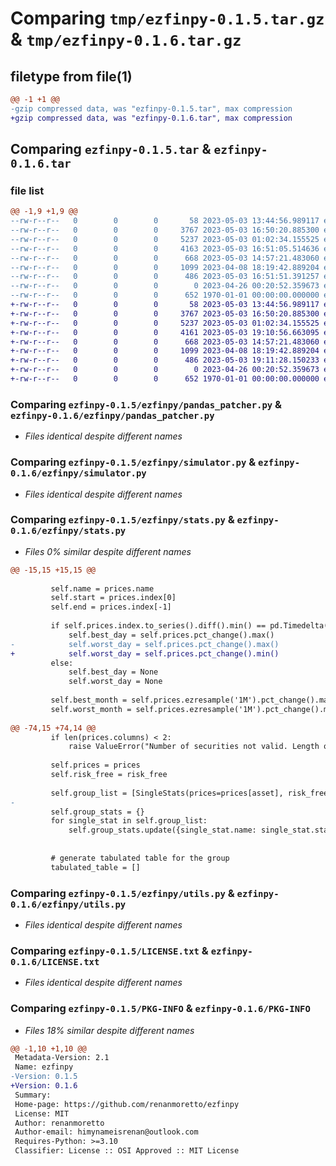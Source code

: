 # Comparing `tmp/ezfinpy-0.1.5.tar.gz` & `tmp/ezfinpy-0.1.6.tar.gz`

## filetype from file(1)

```diff
@@ -1 +1 @@
-gzip compressed data, was "ezfinpy-0.1.5.tar", max compression
+gzip compressed data, was "ezfinpy-0.1.6.tar", max compression
```

## Comparing `ezfinpy-0.1.5.tar` & `ezfinpy-0.1.6.tar`

### file list

```diff
@@ -1,9 +1,9 @@
--rw-r--r--   0        0        0       58 2023-05-03 13:44:56.989117 ezfinpy-0.1.5/ezfinpy/__init__.py
--rw-r--r--   0        0        0     3767 2023-05-03 16:50:20.885300 ezfinpy-0.1.5/ezfinpy/pandas_patcher.py
--rw-r--r--   0        0        0     5237 2023-05-03 01:02:34.155525 ezfinpy-0.1.5/ezfinpy/simulator.py
--rw-r--r--   0        0        0     4163 2023-05-03 16:51:05.514636 ezfinpy-0.1.5/ezfinpy/stats.py
--rw-r--r--   0        0        0      668 2023-05-03 14:57:21.483060 ezfinpy-0.1.5/ezfinpy/utils.py
--rw-r--r--   0        0        0     1099 2023-04-08 18:19:42.889204 ezfinpy-0.1.5/LICENSE.txt
--rw-r--r--   0        0        0      486 2023-05-03 16:51:51.391257 ezfinpy-0.1.5/pyproject.toml
--rw-r--r--   0        0        0        0 2023-04-26 00:20:52.359673 ezfinpy-0.1.5/README.md
--rw-r--r--   0        0        0      652 1970-01-01 00:00:00.000000 ezfinpy-0.1.5/PKG-INFO
+-rw-r--r--   0        0        0       58 2023-05-03 13:44:56.989117 ezfinpy-0.1.6/ezfinpy/__init__.py
+-rw-r--r--   0        0        0     3767 2023-05-03 16:50:20.885300 ezfinpy-0.1.6/ezfinpy/pandas_patcher.py
+-rw-r--r--   0        0        0     5237 2023-05-03 01:02:34.155525 ezfinpy-0.1.6/ezfinpy/simulator.py
+-rw-r--r--   0        0        0     4161 2023-05-03 19:10:56.663095 ezfinpy-0.1.6/ezfinpy/stats.py
+-rw-r--r--   0        0        0      668 2023-05-03 14:57:21.483060 ezfinpy-0.1.6/ezfinpy/utils.py
+-rw-r--r--   0        0        0     1099 2023-04-08 18:19:42.889204 ezfinpy-0.1.6/LICENSE.txt
+-rw-r--r--   0        0        0      486 2023-05-03 19:11:28.150233 ezfinpy-0.1.6/pyproject.toml
+-rw-r--r--   0        0        0        0 2023-04-26 00:20:52.359673 ezfinpy-0.1.6/README.md
+-rw-r--r--   0        0        0      652 1970-01-01 00:00:00.000000 ezfinpy-0.1.6/PKG-INFO
```

### Comparing `ezfinpy-0.1.5/ezfinpy/pandas_patcher.py` & `ezfinpy-0.1.6/ezfinpy/pandas_patcher.py`

 * *Files identical despite different names*

### Comparing `ezfinpy-0.1.5/ezfinpy/simulator.py` & `ezfinpy-0.1.6/ezfinpy/simulator.py`

 * *Files identical despite different names*

### Comparing `ezfinpy-0.1.5/ezfinpy/stats.py` & `ezfinpy-0.1.6/ezfinpy/stats.py`

 * *Files 0% similar despite different names*

```diff
@@ -15,15 +15,15 @@
 
         self.name = prices.name
         self.start = prices.index[0]
         self.end = prices.index[-1]
 
         if self.prices.index.to_series().diff().min() == pd.Timedelta('1 days'):
             self.best_day = self.prices.pct_change().max()
-            self.worst_day = self.prices.pct_change().max()
+            self.worst_day = self.prices.pct_change().min()
         else:
             self.best_day = None
             self.worst_day = None
 
         self.best_month = self.prices.ezresample('1M').pct_change().max()
         self.worst_month = self.prices.ezresample('1M').pct_change().min()
 
@@ -74,15 +74,14 @@
         if len(prices.columns) < 2:
             raise ValueError("Number of securities not valid. Length of 'prices.columns' has to be bigger than 1.")
         
         self.prices = prices
         self.risk_free = risk_free
 
         self.group_list = [SingleStats(prices=prices[asset], risk_free=risk_free) for asset in prices.columns]
-
         self.group_stats = {}
         for single_stat in self.group_list:
             self.group_stats.update({single_stat.name: single_stat.stats})
 
 
         # generate tabulated table for the group
         tabulated_table = []
```

### Comparing `ezfinpy-0.1.5/ezfinpy/utils.py` & `ezfinpy-0.1.6/ezfinpy/utils.py`

 * *Files identical despite different names*

### Comparing `ezfinpy-0.1.5/LICENSE.txt` & `ezfinpy-0.1.6/LICENSE.txt`

 * *Files identical despite different names*

### Comparing `ezfinpy-0.1.5/PKG-INFO` & `ezfinpy-0.1.6/PKG-INFO`

 * *Files 18% similar despite different names*

```diff
@@ -1,10 +1,10 @@
 Metadata-Version: 2.1
 Name: ezfinpy
-Version: 0.1.5
+Version: 0.1.6
 Summary: 
 Home-page: https://github.com/renanmoretto/ezfinpy
 License: MIT
 Author: renanmoretto
 Author-email: himynameisrenan@outlook.com
 Requires-Python: >=3.10
 Classifier: License :: OSI Approved :: MIT License
```

